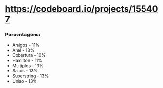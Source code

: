 # https://codeboard.io/projects/155407

### Percentagens:
- Amigos - 11%
- Anel - 13%
- Cobertura - 10%
- Hamilton - 11%
- Multiplos - 13%
- Sacos - 13%
- Superstring - 13%
- Uniao - 13%
